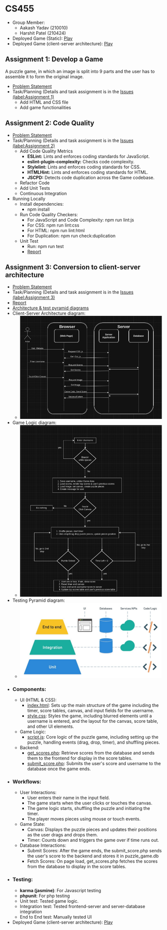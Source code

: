 # CS455

- Group Member:
  - Aakash Yadav (210010)
  - Harshit Patel (210424)
- Deployed Game (Static): [Play](https://harshitptl21.github.io/CS455/)
- Deployed Game (client-server architecture): [Play](http://cs455.000.pe/)

## Assignment 1: Develop a Game
A puzzle game, in which an image is split into 9 parts and the user has to assemble it to form the original image.
- [Problem Statement](https://github.com/harshitptl21/CS455/blob/main/Problem_Statements/Assignment_1.pdf)
- Task/Planning (Details and task assignment is in the [Issues (label:Assignment 1)](https://github.com/harshitptl21/CS455/issues?q=is%3Aissue+label%3A%22Assignment+1%22)
  - Add HTML and CSS file
  - Add game functionalities

## Assignment 2: Code Quality
- [Problem Statement](https://github.com/harshitptl21/CS455/blob/main/Problem_Statements/Assignment_2.pdf)
- Task/Planning (Details and task assignment is in the [Issues (label:Assignment 2)](https://github.com/harshitptl21/CS455/issues?q=is%3Aissue+label%3A%22Assignment+2%22)
  - Add Code Quality Metrics
    - **ESLint:** Lints and enforces coding standards for JavaScript.
    - **eslint-plugin-complexity:** Checks code complexity.
    - **Stylelint:** Lints and enforces coding standards for CSS.
    - **HTMLHint:** Lints and enforces coding standards for HTML.
    - **JSCPD:** Detects code duplication across the Game codebase.
  - Refactor Code
  - Add Unit Tests
  - Continuous Integration
- Running Locally
  - Install dependencies:
    - npm install
  - Run Code Quality Checkers:
    - For JavaScript and Code Complexity: npm run lint:js
    - For CSS: npm run lint:css
    - For HTML: npm run lint:html
    - For Duplication: npm run check:duplication
  - Unit Test
    - Run: npm run test
    - [Report](https://harshitptl21.github.io/CS455/coverage/Chrome%20Headless%20128.0.0.0%20(Linux%20x86_64)/index.html)

## Assignment 3: Conversion to client-server architecture
- [Problem Statement](https://github.com/harshitptl21/CS455/blob/main/Problem_Statements/Assignment_3.pdf)
- Task/Planning (Details and task assignment is in the [Issues (label:Assignment 3)](https://github.com/harshitptl21/CS455/issues?q=is%3Aissue+label%3A%22Assignment+3%22)
- [Report](https://harshitptl21.github.io/CS455/coverage/Chrome%20Headless%20129.0.0.0%20(Linux%20x86_64)/index.html)
- [Architecture & test pyramid diagrams](https://github.com/harshitptl21/CS455/tree/main/Diagrams)
- Client-Server Architecture diagram:
  - ![Client-Server Architecture diagram](https://github.com/harshitptl21/CS455/blob/main/Diagrams/architecture.png)
- Game Logic diagram:
  - ![Game logic diagram](https://github.com/harshitptl21/CS455/blob/main/Diagrams/game.png)
- Testing Pyramid diagram:
  - ![Testing diagram](https://github.com/harshitptl21/CS455/blob/main/Diagrams/testing%20pyramid.jpg)
- ### Components:
  - UI (HTML & CSS):
    - [index.html](https://github.com/harshitptl21/CS455/blob/main/index.html): Sets up the main structure of the game including the timer, score tables, canvas, and input fields for the username.
    - [style.css](https://github.com/harshitptl21/CS455/blob/main/Game/style.css): Styles the game, including blurred elements until a username is entered, and the layout for the canvas, score table, and other UI elements.
  - Game Logic:
    - [script.js](https://github.com/harshitptl21/CS455/blob/main/Game/script.js): Core logic of the puzzle game, including setting up the puzzle, handling events (drag, drop, timer), and shuffling pieces.
  - Backend:
    - [get_scores.php](https://github.com/harshitptl21/CS455/blob/main/Game/get_scores.php): Retrieve scores from the database and sends them to the frontend for display in the score tables.
    - [submit_score.php](https://github.com/harshitptl21/CS455/blob/main/Game/submit_score.php): Submits the user's score and username to the database once the game ends.
- ### Workflows:
  - User Interactions:
    - User enters their name in the input field.
    - The game starts when the user clicks or touches the canvas.
    - The game logic starts, shuffling the puzzle and initiating the timer.
    - The player moves pieces using mouse or touch events.
  - Game State:
    - Canvas: Displays the puzzle pieces and updates their positions as the user drags and drops them.
    - Timer: Counts down and triggers the game over if time runs out.
  - Database Interactions:
    - Submit Scores: After the game ends, the submit_score.php sends the user's score to the backend and stores it in puzzle_game.db
    - Fetch Scores: On page load, get_scores.php fetches the scores from the database to display in the score tables.
- ### Testing:
  - **karma (jasmine)**: For Javascript testing
  - **phpunit**: For php testing
  - Unit test: Tested game logic.
  - Integration test: Tested frontend-server and server-database integration
  - End to End test: Manually tested UI 
- Deployed Game (client-server architecture): [Play](http://cs455.000.pe/)

